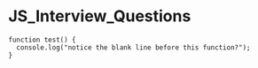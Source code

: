 # JS_Interview_Questions

```
function test() {
  console.log("notice the blank line before this function?");
}
```
